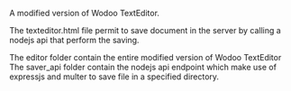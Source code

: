 A modified version of Wodoo TextEditor.

The texteditor.html file permit to save document in the server by calling a nodejs api that perform the saving.

The editor folder contain the entire modified version of Wodoo TextEditor
The saver_api folder contain the nodejs api endpoint which make use of expressjs and multer to save file in a specified directory.
